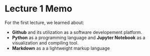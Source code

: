 # Lecture 1 Memo
For the first lecture, we learned about:
- **Github** and its utilization as a software developement platform.
- **Python** as a programming language and **Jupyter Notebook** as a visualization and compiling tool.
- **Markdown** as a a lightweight markup language
